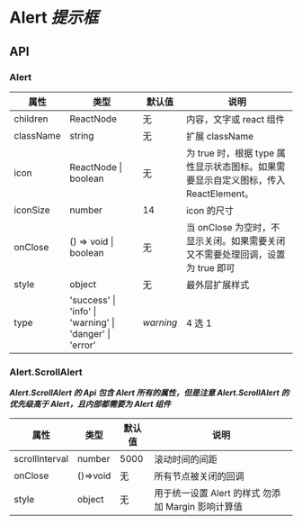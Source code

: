 # Alert _提示框_

<example />

## API

### Alert

| 属性      | 类型                                                    | 默认值    | 说明                                                                                |
| --------- | ------------------------------------------------------- | --------- | ----------------------------------------------------------------------------------- |
| children  | ReactNode                                               | 无        | 内容，文字或 react 组件                                                             |
| className | string                                                  | 无        | 扩展 className                                                                      |
| icon      | ReactNode \| boolean                                    | 无        | 为 true 时，根据 type 属性显示状态图标。如果需要显示自定义图标，传入 ReactElement。 |
| iconSize  | number                                                  | 14        | icon 的尺寸                                                                         |
| onClose   | () => void \| boolean                                   | 无        | 当 onClose 为空时，不显示关闭。如果需要关闭又不需要处理回调，设置为 true 即可       |
| style     | object                                                  | 无        | 最外层扩展样式                                                                      |
| type      | 'success' \| 'info' \| 'warning' \| 'danger' \| 'error' | _warning_ | 4 选 1                                                                              |

### Alert.ScrollAlert

**_Alert.ScrollAlert 的 Api 包含 Alert 所有的属性，但是注意 Alert.ScrollAlert 的优先级高于 Alert，且内部都需要为 Alert 组件_**

| 属性           | 类型     | 默认值 | 说明                                               |
| -------------- | -------- | ------ | -------------------------------------------------- |
| scrollInterval | number   | 5000   | 滚动时间的间距                                     |
| onClose        | ()=>void | 无     | 所有节点被关闭的回调                               |
| style          | object   | 无     | 用于统一设置 Alert 的样式 勿添加 Margin 影响计算值 |
